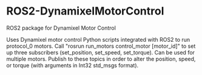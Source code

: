 # ROS2-DynamixelMotorControl
ROS2 package for Dynamixel Motor Control

Uses Dynamixel motor control Python scripts integrated with ROS2 to run protocol_0 motors.
Call "rosrun run_motors control_motor [motor_id]" to set up three subscribers (set_position, set_speed, set_torque). Can be used for multiple motors.
Publish to these topics in order to alter the position, speed, or torque (with arguments in Int32 std_msgs format).
